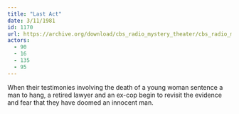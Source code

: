 ```yaml
---
title: "Last Act"
date: 3/11/1981
id: 1170
url: https://archive.org/download/cbs_radio_mystery_theater/cbs_radio_mystery_theater-1151-1200.zip/cbs_radio_mystery_theater-1151-1200%2Fcbsrmt_1170_last_act.mp3
actors:
  - 90
  - 16
  - 135
  - 95
---
```

When their testimonies involving the death of a young woman sentence a man to hang, a retired lawyer and an ex-cop begin to revisit the evidence and fear that they have doomed an innocent man.
